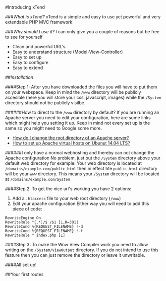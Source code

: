 #Introducing xTend

###*What is xTend?*
xTend is a simple and easy to use yet powerful and very extendable PHP MVC framework

###*Why should I use it?*
I can only give you a couple of reasons but be free to see for yourself
* Clean and powerful URL's
* Easy to understand structure (Model-View-Controller)
* Easy to set up
* Easy to configure
* Easy to extend

##*Installation*

####Step 1:
After you have downloaded the files you will have to put them on your webspace. Keep in mind the `/www` directory will be publicly accesible (here you will store your css, javascript, images) while the `/System` directory should not be publicly visilbe.

######How to direct to the `/www` directory by default?
If you are running an Apache server you need to edit your configuration, here are some links which might help you setting it up. Keep in mind not every set up is the same so you might need to Google some more.
* [How do I change the root directory of an Apache server?](http://stackoverflow.com/questions/5891802/how-do-i-change-the-root-directory-of-an-apache-server)
* [How to set up Apache virtual hosts on Ubunut 14.04 LTS?](https://www.digitalocean.com/community/tutorials/how-to-set-up-apache-virtual-hosts-on-ubuntu-14-04-lts)

######I only have a normal webhosting and thereby can not change the Apache configuration
No problem, just put the `/System` directory above your default web directory for example:
Your web directory is located at `/domains/example.com/public_html` then in effect hte `public_html` directory will be your `www` directory. This means your `/System` directory will be located at `/domains/example.com/System`

####Step 2:
To get the nice url's working you have 2 options:
1. Add a `.htaccess` file to your web root directory (`/www`)
2. Edit your apache configuration
Either way you will need to add this piece of code:
```
RewriteEngine On
RewriteRule ^(.*)/$ /$1 [L,R=301]
RewriteCond %{REQUEST_FILENAME} !-d
RewriteCond %{REQUEST_FILENAME} !-f
RewriteRule ^ index.php [L]
```

####Step 3:
To make the Wow View Compiler work you need to allow writing on the `/System/ViewOutput` directory.
If you do not intend to use this feature then you can just remove the directory or leave it unwritable.

####All set up!

##Your first routes

